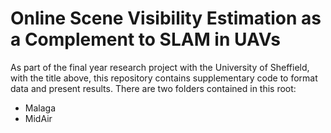 # Online Scene Visibility Estimation as a Complement to SLAM in UAVs
As part of the final year research project with the University of Sheffield, with the title above, this repository contains supplementary code
to format data and present results. There are two folders contained in this root:
- Malaga
- MidAir